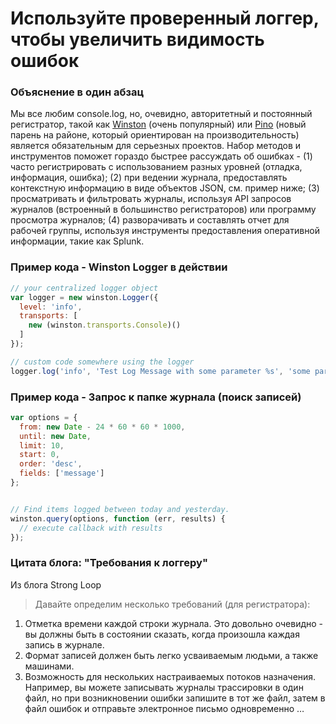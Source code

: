 # Используйте проверенный логгер, чтобы увеличить видимость ошибок

### Объяснение в один абзац

Мы все любим console.log, но, очевидно, авторитетный и постоянный регистратор, такой как [Winston][winston] (очень популярный) или [Pino][pino] (новый парень на районе, который ориентирован на производительность) является обязательным для серьезных проектов. Набор методов и инструментов поможет гораздо быстрее рассуждать об ошибках - (1) часто регистрировать с использованием разных уровней (отладка, информация, ошибка); (2) при ведении журнала, предоставлять контекстную информацию в виде объектов JSON, см. пример ниже; (3) просматривать и фильтровать журналы, используя API запросов журналов (встроенный в большинство регистраторов) или программу просмотра журналов; (4) разворачивать и составлять отчет для рабочей группы, используя инструменты предоставления оперативной информации, такие как Splunk.

[winston]: https://www.npmjs.com/package/winston
[pino]: https://www.npmjs.com/package/pino

### Пример кода - Winston Logger в действии

```javascript
// your centralized logger object
var logger = new winston.Logger({
  level: 'info',
  transports: [
    new (winston.transports.Console)()
  ]
});

// custom code somewhere using the logger
logger.log('info', 'Test Log Message with some parameter %s', 'some parameter', { anything: 'This is metadata' });

```

### Пример кода - Запрос к папке журнала (поиск записей)

```javascript
var options = {
  from: new Date - 24 * 60 * 60 * 1000,
  until: new Date,
  limit: 10,
  start: 0,
  order: 'desc',
  fields: ['message']
};


// Find items logged between today and yesterday.
winston.query(options, function (err, results) {
  // execute callback with results
});
```

### Цитата блога: "Требования к логгеру"

Из блога Strong Loop

> Давайте определим несколько требований (для регистратора):
1. Отметка времени каждой строки журнала. Это довольно очевидно - вы должны быть в состоянии сказать, когда произошла каждая запись в журнале.
2. Формат записей должен быть легко усваиваемым людьми, а также машинами.
3. Возможность для нескольких настраиваемых потоков назначения. Например, вы можете записывать журналы трассировки в один файл, но при возникновении ошибки запишите в тот же файл, затем в файл ошибок и отправьте электронное письмо одновременно …
